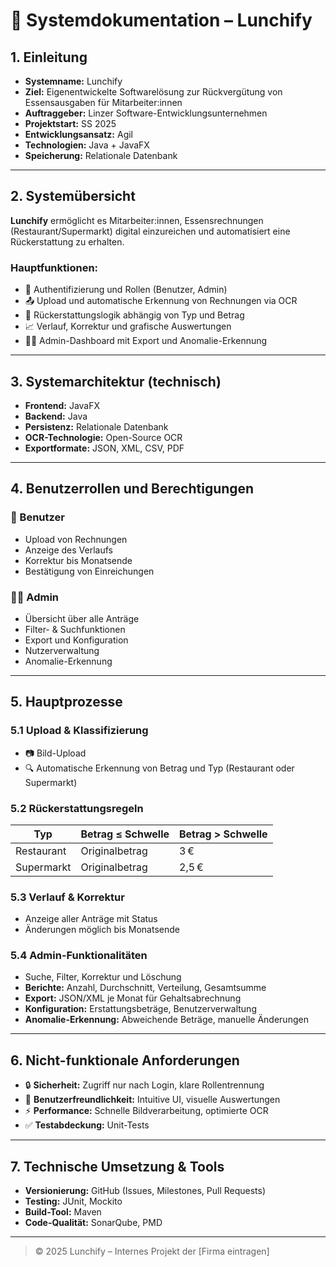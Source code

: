 # 📘 Systemdokumentation – Lunchify

## 1. Einleitung

- **Systemname:** Lunchify  
- **Ziel:** Eigenentwickelte Softwarelösung zur Rückvergütung von Essensausgaben für Mitarbeiter:innen  
- **Auftraggeber:** Linzer Software-Entwicklungsunternehmen  
- **Projektstart:** SS 2025  
- **Entwicklungsansatz:** Agil  
- **Technologien:** Java + JavaFX  
- **Speicherung:** Relationale Datenbank  

---

## 2. Systemübersicht

**Lunchify** ermöglicht es Mitarbeiter:innen, Essensrechnungen (Restaurant/Supermarkt) digital einzureichen und automatisiert eine Rückerstattung zu erhalten.

### Hauptfunktionen:

- 🔐 Authentifizierung und Rollen (Benutzer, Admin)  
- 📤 Upload und automatische Erkennung von Rechnungen via OCR  
- 💸 Rückerstattungslogik abhängig von Typ und Betrag  
- 📈 Verlauf, Korrektur und grafische Auswertungen  
- 🧑‍💼 Admin-Dashboard mit Export und Anomalie-Erkennung  

---

## 3. Systemarchitektur (technisch)

- **Frontend:** JavaFX  
- **Backend:** Java  
- **Persistenz:** Relationale Datenbank  
- **OCR-Technologie:** Open-Source OCR  
- **Exportformate:** JSON, XML, CSV, PDF  

---

## 4. Benutzerrollen und Berechtigungen

### 👤 Benutzer

- Upload von Rechnungen  
- Anzeige des Verlaufs  
- Korrektur bis Monatsende  
- Bestätigung von Einreichungen  

### 👩‍💼 Admin

- Übersicht über alle Anträge  
- Filter- & Suchfunktionen  
- Export und Konfiguration  
- Nutzerverwaltung  
- Anomalie-Erkennung  

---

## 5. Hauptprozesse

### 5.1 Upload & Klassifizierung

- 📷 Bild-Upload  
- 🔍 Automatische Erkennung von Betrag und Typ (Restaurant oder Supermarkt)  

### 5.2 Rückerstattungsregeln

| Typ         | Betrag ≤ Schwelle | Betrag > Schwelle |
|-------------|--------------------|-------------------|
| Restaurant  | Originalbetrag     | 3 €               |
| Supermarkt  | Originalbetrag     | 2,5 €             |

### 5.3 Verlauf & Korrektur

- Anzeige aller Anträge mit Status  
- Änderungen möglich bis Monatsende  

### 5.4 Admin-Funktionalitäten

- Suche, Filter, Korrektur und Löschung  
- **Berichte:** Anzahl, Durchschnitt, Verteilung, Gesamtsumme  
- **Export:** JSON/XML je Monat für Gehaltsabrechnung  
- **Konfiguration:** Erstattungsbeträge, Benutzerverwaltung  
- **Anomalie-Erkennung:** Abweichende Beträge, manuelle Änderungen  

---

## 6. Nicht-funktionale Anforderungen

- 🔒 **Sicherheit:** Zugriff nur nach Login, klare Rollentrennung  
- 🎨 **Benutzerfreundlichkeit:** Intuitive UI, visuelle Auswertungen  
- ⚡ **Performance:** Schnelle Bildverarbeitung, optimierte OCR  
- ✅ **Testabdeckung:** Unit-Tests  

---

## 7. Technische Umsetzung & Tools

- **Versionierung:** GitHub (Issues, Milestones, Pull Requests)  
- **Testing:** JUnit, Mockito  
- **Build-Tool:** Maven  
- **Code-Qualität:** SonarQube, PMD  

---

> © 2025 Lunchify – Internes Projekt der [Firma eintragen]



